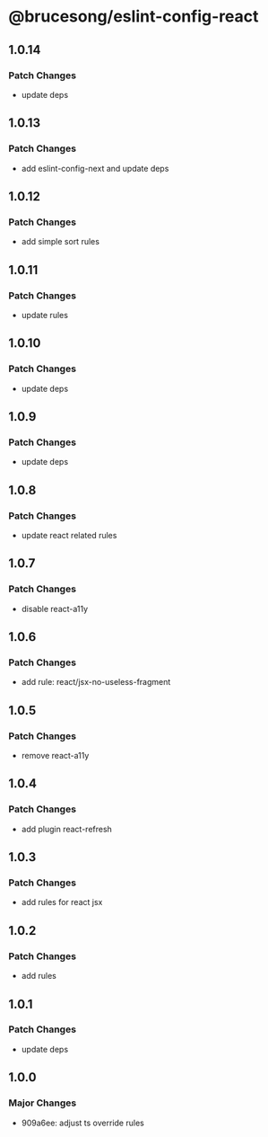 # @brucesong/eslint-config-react

## 1.0.14

### Patch Changes

- update deps

## 1.0.13

### Patch Changes

- add eslint-config-next and update deps

## 1.0.12

### Patch Changes

- add simple sort rules

## 1.0.11

### Patch Changes

- update rules

## 1.0.10

### Patch Changes

- update deps

## 1.0.9

### Patch Changes

- update deps

## 1.0.8

### Patch Changes

- update react related rules

## 1.0.7

### Patch Changes

- disable react-a11y

## 1.0.6

### Patch Changes

- add rule: react/jsx-no-useless-fragment

## 1.0.5

### Patch Changes

- remove react-a11y

## 1.0.4

### Patch Changes

- add plugin react-refresh

## 1.0.3

### Patch Changes

- add rules for react jsx

## 1.0.2

### Patch Changes

- add rules

## 1.0.1

### Patch Changes

- update deps

## 1.0.0

### Major Changes

- 909a6ee: adjust ts override rules

